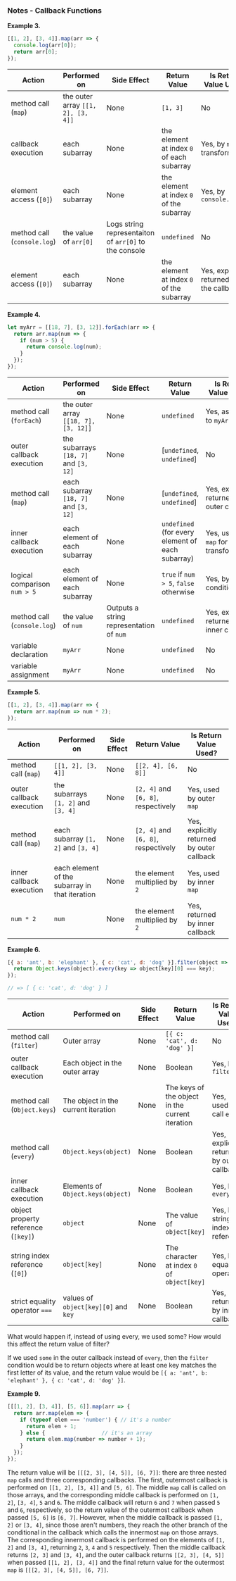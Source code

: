 ### Notes - Callback Functions ###

**Example 3.**

```javascript
[[1, 2], [3, 4]].map(arr => {
  console.log(arr[0]);
  return arr[0];
});
```

Action | Performed on | Side Effect | Return Value | Is Return Value Used?
--- | --- | --- | --- | ---
method call (`map`) | the outer array `[[1, 2], [3, 4]]` | None | `[1, 3]` | No
callback execution | each subarray | None | the element at index `0` of each subarray | Yes, by `map` for transformation
element access (`[0]`) | each subarray | None | the element at index `0` of the subarray | Yes, by `console.log`
method call (`console.log`) | the value of `arr[0]` | Logs string representaiton of `arr[0]` to the console | `undefined` | No
element access (`[0]`) | each subarray | None | the element at index `0` of the subarray | Yes, explicitly returned by the callback

**Example 4.**

```javascript
let myArr = [[18, 7], [3, 12]].forEach(arr => {
  return arr.map(num => {
    if (num > 5) {
      return console.log(num);
    }
  });
});
```

Action | Performed on | Side Effect | Return Value | Is Return Value Used?
--- | --- | --- | --- | ---
method call (`forEach`) | the outer array `[[18, 7], [3, 12]]` | None | `undefined` | Yes, assigned to `myArr`
outer callback execution | the subarrays `[18, 7]` and `[3, 12]` | None | [`undefined`, `undefined`] | No
method call (`map`) | each subarray `[18, 7]` and `[3, 12]` | None | [`undefined`, `undefined`] | Yes, explicitly returned by outer callback
inner callback execution | each element of each subarray | None | `undefined` (for every element of each subarray) | Yes, used by `map` for transformation
logical comparison `num > 5` | each element of each subarray | None | `true` if `num > 5`, `false` otherwise | Yes, by the conditional
method call (`console.log`) | the value of `num` | Outputs a string representation of `num` | `undefined` | Yes, explicitly returned by inner callback
variable declaration | `myArr` | None | `undefined` | No
variable assignment | `myArr` | None | `undefined` | No

**Example 5.**

```javascript
[[1, 2], [3, 4]].map(arr => {
  return arr.map(num => num * 2);
});
```

Action | Performed on | Side Effect | Return Value | Is Return Value Used?
--- | --- | --- | --- | ---
method call (`map`) | `[[1, 2], [3, 4]]` | None | `[[2, 4], [6, 8]]` | No
outer callback execution | the subarrays `[1, 2]` and `[3, 4]` | None | `[2, 4]` and `[6, 8]`, respectively | Yes, used by outer `map`
method call (`map`) | each subarray `[1, 2]` and `[3, 4]` | None | `[2, 4]` and `[6, 8]`, respectively | Yes, explicitly returned by outer callback
inner callback execution | each element of the subarray in that iteration | None | the element multiplied by `2` | Yes, used by inner `map`
`num * 2` | `num` | None | the element multiplied by `2` | Yes, returned by inner callback

**Example 6.**

```javascript
[{ a: 'ant', b: 'elephant' }, { c: 'cat', d: 'dog' }].filter(object => {
  return Object.keys(object).every(key => object[key][0] === key);
});

// => [ { c: 'cat', d: 'dog' } ]
```

Action | Performed on | Side Effect | Return Value | Is Return Value Used?
--- | --- | --- | --- | ---
method call (`filter`) | Outer array | None | `[{ c: 'cat', d: 'dog' }]` | No
outer callback execution | Each object in the outer array | None | Boolean | Yes, by `filter`
method call (`Object.keys`) | The object in the current iteration | None | The keys of the object in the current iteration | Yes, used to call `every`
method call (`every`) | `Object.keys(object)` | None | Boolean | Yes, explicitly returned by outer callback
inner callback execution | Elements of `Object.keys(object)` | None | Boolean | Yes, by `every`
object property reference (`[key]`) | `object` | None | The value of `object[key]` | Yes, by string index reference
string index reference (`[0]`) | `object[key]` | None | The character at index `0` of `object[key]` | Yes, by equality operator
strict equality operator `===` | values of `object[key][0]` and `key` | None | Boolean | Yes, returned by inner callback

What would happen if, instead of using every, we used some? How would this affect the return value of filter?

If we used `some` in the outer callback instead of `every`, then the `filter` condition would be to return objects where at least one key matches the first letter of its value, and the return value would be `[{ a: 'ant', b: 'elephant' }, { c: 'cat', d: 'dog' }]`.

**Example 9.**

```javascript
[[[1, 2], [3, 4]], [5, 6]].map(arr => {
  return arr.map(elem => {
    if (typeof elem === 'number') { // it's a number
      return elem + 1;
    } else {                  // it's an array
      return elem.map(number => number + 1);
    }
  });
});
```

The return value will be `[[[2, 3], [4, 5]], [6, 7]]`: there are three nested `map` calls and three corresponding callbacks. The first, outermost callback is performed on `[[1, 2], [3, 4]]` and `[5, 6]`. The middle `map` call is called on those arrays, and the corresponding middle callback is performed on `[1, 2]`, `[3, 4]`, `5` and `6`. The middle callback will return `6` and `7` when passed `5` and `6`, respectively, so the return value of the outermost callback when passed `[5, 6]` is `[6, 7]`. However, when the middle callback is passed `[1, 2]` or `[3, 4]`, since those aren't numbers, they reach the other branch of the conditional in the callback which calls the innermost `map` on those arrays. The corresponding innermost callback is performed on the elements of `[1, 2]` and `[3, 4]`, returning `2`, `3`, `4` and `5` respectively. Then the middle callback returns `[2, 3]` and `[3, 4]`, and the outer callback returns `[[2, 3], [4, 5]]` when passed `[[1, 2], [3, 4]]` and the final return value for the outermost `map` is `[[[2, 3], [4, 5]], [6, 7]]`.
